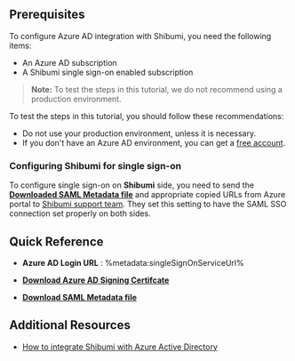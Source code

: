 ## Prerequisites

To configure Azure AD integration with Shibumi, you need the following items:

- An Azure AD subscription
- A Shibumi single sign-on enabled subscription

> **Note:**
> To test the steps in this tutorial, we do not recommend using a production environment.

To test the steps in this tutorial, you should follow these recommendations:

- Do not use your production environment, unless it is necessary.
- If you don't have an Azure AD environment, you can get a [free account](https://azure.microsoft.com/free/).

### Configuring Shibumi for single sign-on

To configure single sign-on on **Shibumi** side, you need to send the **[Downloaded SAML Metadata file](%metadata:metadataDownloadUrl%)** and appropriate copied URLs from Azure portal to [Shibumi support team](mailto:support@shibumi.com). They set this setting to have the SAML SSO connection set properly on both sides.

## Quick Reference

* **Azure AD Login URL** : %metadata:singleSignOnServiceUrl%

* **[Download Azure AD Signing Certifcate](%metadata:CertificateDownloadRawUrl%)**

* **[Download SAML Metadata file](%metadata:metadataDownloadUrl%)**

## Additional Resources

* [How to integrate Shibumi with Azure Active Directory](https://docs.microsoft.com/azure/active-directory/saas-apps/shibumi-tutorial)
